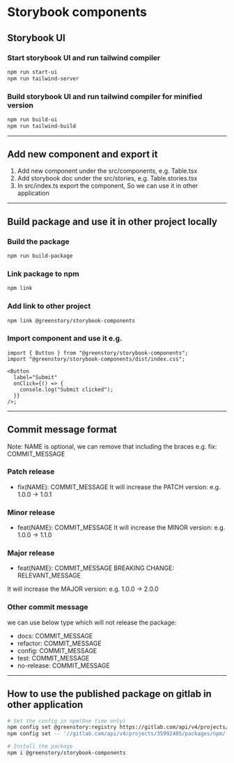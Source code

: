 # Storybook components

## Storybook UI

### Start storybook UI and run tailwind compiler

```sh
npm run start-ui
npm run tailwind-server
```

### Build storybook UI and run tailwind compiler for minified version

```sh
npm run build-ui
npm run tailwind-build
```

---

## Add new component and export it

1. Add new component under the src/components, e.g. Table.tsx
2. Add storybook doc under the src/stories, e.g. Table.stories.tsx
3. In src/index.ts export the component, So we can use it in other application

---

## Build package and use it in other project locally

### Build the package

```sh
npm run build-package
```

### Link package to npm

```sh
npm link
```

### Add link to other project

```sh
npm link @greenstory/storybook-components
```

### Import component and use it e.g.

```tsx
import { Button } from "@greenstory/storybook-components";
import "@greenstory/storybook-components/dist/index.css";

<Button
  label="Submit"
  onClick={() => {
    console.log("Submit clicked");
  }}
/>;
```

---

## Commit message format

Note: NAME is optional, we can remove that including the braces e.g. fix: COMMIT_MESSAGE

### Patch release

- fix(NAME): COMMIT_MESSAGE
  It will increase the PATCH version: e.g. 1.0.0 -> 1.0.1

### Minor release

- feat(NAME): COMMIT_MESSAGE
  It will increase the MINOR version: e.g. 1.0.0 -> 1.1.0

### Major release

- feat(NAME): COMMIT_MESSAGE
  BREAKING CHANGE: RELEVANT_MESSAGE

It will increase the MAJOR version: e.g. 1.0.0 -> 2.0.0

### Other commit message

we can use below type which will not release the package:

- docs: COMMIT_MESSAGE
- refactor: COMMIT_MESSAGE
- config: COMMIT_MESSAGE
- test: COMMIT_MESSAGE
- no-release: COMMIT_MESSAGE

---

## How to use the published package on gitlab in other application

```sh
# Set the config in npm(One time only)
npm config set @greenstory:registry https://gitlab.com/api/v4/projects/35992405/packages/npm/
npm config set -- '//gitlab.com/api/v4/projects/35992405/packages/npm/:_authToken' "YOUR_AUTH_TOKEN"

# Install the package
npm i @greenstory/storybook-components
```